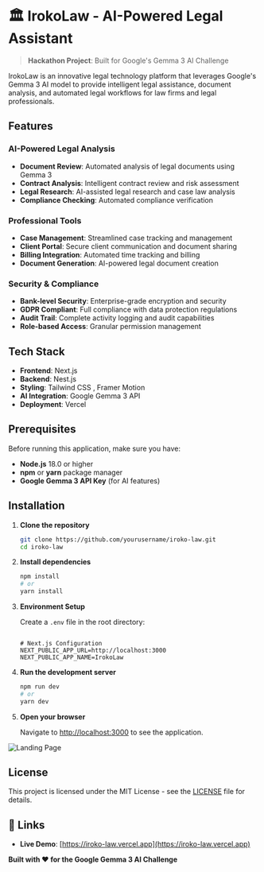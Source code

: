 # 🏛️ IrokoLaw - AI-Powered Legal Assistant

> **Hackathon Project**: Built for Google's Gemma 3 AI Challenge

IrokoLaw is an innovative legal technology platform that leverages Google's Gemma 3 AI model to provide intelligent legal assistance, document analysis, and automated legal workflows for law firms and legal professionals.

## Features

### AI-Powered Legal Analysis
- **Document Review**: Automated analysis of legal documents using Gemma 3
- **Contract Analysis**: Intelligent contract review and risk assessment
- **Legal Research**: AI-assisted legal research and case law analysis
- **Compliance Checking**: Automated compliance verification

### Professional Tools
- **Case Management**: Streamlined case tracking and management
- **Client Portal**: Secure client communication and document sharing
- **Billing Integration**: Automated time tracking and billing
- **Document Generation**: AI-powered legal document creation

### Security & Compliance
- **Bank-level Security**: Enterprise-grade encryption and security
- **GDPR Compliant**: Full compliance with data protection regulations
- **Audit Trail**: Complete activity logging and audit capabilities
- **Role-based Access**: Granular permission management

## Tech Stack

- **Frontend**: Next.js
- **Backend**: Nest.js
- **Styling**: Tailwind CSS , Framer Motion
- **AI Integration**: Google Gemma 3 API
- **Deployment**: Vercel

## Prerequisites

Before running this application, make sure you have:

- **Node.js** 18.0 or higher
- **npm** or **yarn** package manager
- **Google Gemma 3 API Key** (for AI features)

## Installation

1. **Clone the repository**
   ```bash
   git clone https://github.com/yourusername/iroko-law.git
   cd iroko-law
   ```

2. **Install dependencies**
   ```bash
   npm install
   # or
   yarn install
   ```

3. **Environment Setup**
   
   Create a `.env` file in the root directory:
   ```env
   
   # Next.js Configuration
   NEXT_PUBLIC_APP_URL=http://localhost:3000
   NEXT_PUBLIC_APP_NAME=IrokoLaw
   ```

4. **Run the development server**
   ```bash
   npm run dev
   # or
   yarn dev
   ```

5. **Open your browser**
   
   Navigate to [http://localhost:3000](http://localhost:3000) to see the application.


![Landing Page](./public/screenshots/landing-page.png)

## License

This project is licensed under the MIT License - see the [LICENSE](LICENSE) file for details.


## 🔗 Links

- **Live Demo**: [https://iroko-law.vercel.app](https://iroko-law.vercel.app)

**Built with ❤️ for the Google Gemma 3 AI Challenge**

